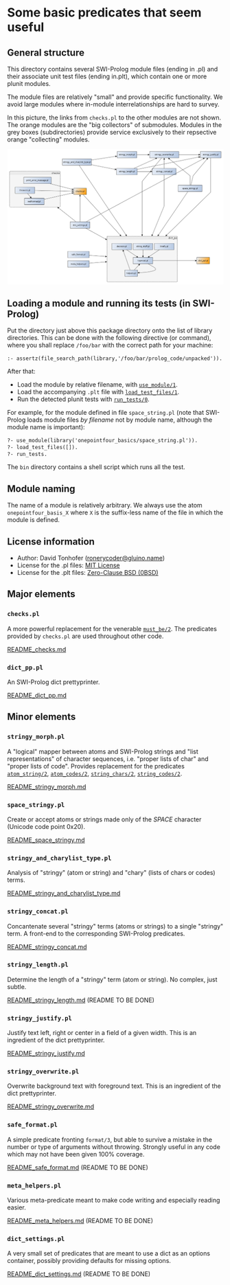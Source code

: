 # Some basic predicates that seem useful

## General structure

This directory contains several SWI-Prolog module files (ending in .pl) and their associate unit test files (ending in.plt), which contain
one or more plunit modules.

The module files are relatively "small" and provide specific functionality. We avoid large modules where in-module interrelationships
are hard to survey.

In this picture, the links from `checks.pl` to the other modules are not shown. The orange modules are the "big collectors" of
submodules. Modules in the grey boxes (subdirectories) provide service exclusively to their repsective orange "collecting" modules.

![use_module graph](doc/use_module_graph.png)

## Loading a module and running its tests (in SWI-Prolog)

Put the directory just above this package directory
onto the list of library directories. This can be done with the
following directive (or command), where you shall replace `/foo/bar` with
the correct path for your machine:

```
:- assertz(file_search_path(library,'/foo/bar/prolog_code/unpacked')).
```

After that:

- Load the module by relative filename, with [`use_module/1`](https://eu.swi-prolog.org/pldoc/doc_for?object=use_module/1).
- Load the accompanying `.plt` file with [`load_test_files/1`](https://eu.swi-prolog.org/pldoc/doc_for?object=load_test_files/1).
- Run the detected plunit tests with [`run_tests/0`](https://eu.swi-prolog.org/pldoc/doc_for?object=run_tests/0).

For example, for the module defined in file `space_string.pl` (note that SWI-Prolog
loads module files _by filename_ not by module name, although the module name is important):

```
?- use_module(library('onepointfour_basics/space_string.pl')).
?- load_test_files([]).
?- run_tests.
```

The `bin` directory contains a shell script which runs all the test.

## Module naming

The name of a module is relatively arbitrary. We always use the atom `onepointfour_basis_X` where `X` is the suffix-less name
of the file in which the module is defined.

## License information

- Author: David Tonhofer (ronerycoder@gluino.name)
- License for the .pl files: [MIT License](https://opensource.org/licenses/MIT)
- License for the .plt files: [Zero-Clause BSD (0BSD)](https://opensource.org/licenses/0BSD)

## Major elements

### `checks.pl`

A more powerful replacement for the venerable [`must_be/2`](https://eu.swi-prolog.org/pldoc/doc_for?object=must_be/2).
The predicates provided by `checks.pl` are used throughout other code.

[README_checks.md](doc/README_checks.md)

### `dict_pp.pl`

An SWI-Prolog dict prettyprinter.

[README_dict_pp.md](doc/README_dict_pp.md)

## Minor elements

### `stringy_morph.pl`

A "logical" mapper between atoms and SWI-Prolog strings and "list representations"
of character sequences, i.e. "proper lists of char" and "proper lists of code".
Provides replacement for the predicates
[`atom_string/2`](https://eu.swi-prolog.org/pldoc/doc_for?object=atom_string/2),
[`atom_codes/2`](https://eu.swi-prolog.org/pldoc/doc_for?object=atom_codes/2),
[`string_chars/2`](https://eu.swi-prolog.org/pldoc/doc_for?object=string_chars/2),
[`string_codes/2`](https://eu.swi-prolog.org/pldoc/doc_for?object=string_codes/2).

[README_stringy_morph.md](doc/README_stringy_morph.md)

### `space_stringy.pl`

Create or accept atoms or strings made only of the _SPACE_ character (Unicode code point 0x20).

[README_space_stringy.md](doc/README_space_stringy.md)

### `stringy_and_charylist_type.pl`

Analysis of "stringy" (atom or string) and "chary" (lists of chars or codes) terms.

[README_stringy_and_charylist_type.md](doc/README_stringy_and_charylist_type.md)

### `stringy_concat.pl`

Concantenate several "stringy" terms (atoms or strings) to a single "stringy" term.
A front-end to the corresponding SWI-Prolog predicates.

[README_stringy_concat.md](doc/README_stringy_concat.md)

### `stringy_length.pl`

Determine the length of a "stringy" term (atom or string). No complex, just subtle.

[README_stringy_length.md](doc/README_stringy_length.md) (README TO BE DONE)

### `stringy_justify.pl`

Justify text left, right or center in a field of a given width. This is an ingredient of the dict prettyprinter.

[README_stringy_justify.md](doc/README_stringy_justify.md)

### `stringy_overwrite.pl`

Overwrite background text with foreground text. This is an ingredient of the dict prettyprinter.

[README_stringy_overwrite.md](doc/README_stringy_overwrite.md)

### `safe_format.pl`

A simple predicate fronting `format/3`, but able to survive a mistake in the number or type of arguments without throwing.
Strongly useful in any code which may not have been given 100% coverage.

[README_safe_format.md](doc/README_safe_format.md) (README TO BE DONE)

### `meta_helpers.pl`

Various meta-predicate meant to make code writing and especially reading easier.

[README_meta_helpers.md](doc/README_meta_helpers.md) (README TO BE DONE)

### `dict_settings.pl`

A very small set of predicates that are meant to use a dict as an options container, possibly providing defaults for missing options.

[README_dict_settings.md](doc/README_dict_settings.md) (README TO BE DONE)
